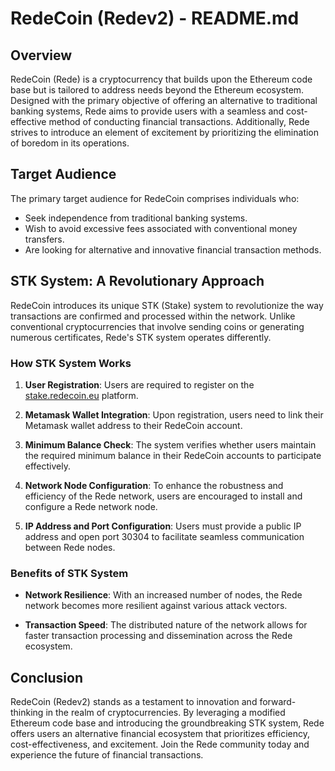 # RedeCoin (Redev2) - README.md

## Overview

RedeCoin (Rede) is a cryptocurrency that builds upon the Ethereum code base but is tailored to address needs beyond the Ethereum ecosystem. Designed with the primary objective of offering an alternative to traditional banking systems, Rede aims to provide users with a seamless and cost-effective method of conducting financial transactions. Additionally, Rede strives to introduce an element of excitement by prioritizing the elimination of boredom in its operations.

## Target Audience

The primary target audience for RedeCoin comprises individuals who:

- Seek independence from traditional banking systems.
- Wish to avoid excessive fees associated with conventional money transfers.
- Are looking for alternative and innovative financial transaction methods.

## STK System: A Revolutionary Approach

RedeCoin introduces its unique STK (Stake) system to revolutionize the way transactions are confirmed and processed within the network. Unlike conventional cryptocurrencies that involve sending coins or generating numerous certificates, Rede's STK system operates differently.

### How STK System Works

1. **User Registration**: Users are required to register on the [stake.redecoin.eu](https://stake.redecoin.eu) platform.
  
2. **Metamask Wallet Integration**: Upon registration, users need to link their Metamask wallet address to their RedeCoin account.

3. **Minimum Balance Check**: The system verifies whether users maintain the required minimum balance in their RedeCoin accounts to participate effectively.

4. **Network Node Configuration**: To enhance the robustness and efficiency of the Rede network, users are encouraged to install and configure a Rede network node.

5. **IP Address and Port Configuration**: Users must provide a public IP address and open port 30304 to facilitate seamless communication between Rede nodes.

### Benefits of STK System

- **Network Resilience**: With an increased number of nodes, the Rede network becomes more resilient against various attack vectors.
  
- **Transaction Speed**: The distributed nature of the network allows for faster transaction processing and dissemination across the Rede ecosystem.

## Conclusion

RedeCoin (Redev2) stands as a testament to innovation and forward-thinking in the realm of cryptocurrencies. By leveraging a modified Ethereum code base and introducing the groundbreaking STK system, Rede offers users an alternative financial ecosystem that prioritizes efficiency, cost-effectiveness, and excitement. Join the Rede community today and experience the future of financial transactions.
